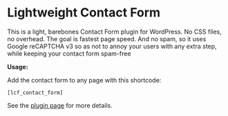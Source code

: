 # Lightweight Contact Form
This is a light, barebones Contact Form plugin for WordPress. No CSS files, no overhead. The goal is fastest page speed. And no spam, so it uses Google reCAPTCHA v3 so as not to annoy your users with any extra step, while keeping your contact form spam-free

**Usage:**

Add the contact form to any page with this shortcode:

`[lcf_contact_form]`

See the [plugin page](https://isabelcastillo.com/lightweight-wordpress-contact-form) for more details.

